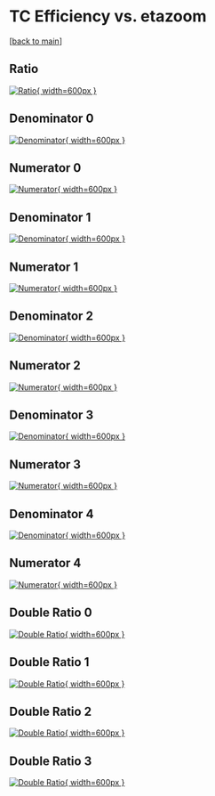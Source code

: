 # TC Efficiency vs. etazoom

[[back to main](./)]



## Ratio

[![Ratio](../mtv/var/TC_base_321_-1_eff_etazoom.png){ width=600px }](../mtv/var/TC_base_321_-1_eff_etazoom.pdf)

## Denominator 0

[![Denominator](../mtv/den/TC_base_321_-1_eff_etazoom_den0.png){ width=600px }](../mtv/den/TC_base_321_-1_eff_etazoom_den0.pdf)

## Numerator 0

[![Numerator](../mtv/num/TC_base_321_-1_eff_etazoom_num0.png){ width=600px }](../mtv/num/TC_base_321_-1_eff_etazoom_num0.pdf)

## Denominator 1

[![Denominator](../mtv/den/TC_base_321_-1_eff_etazoom_den1.png){ width=600px }](../mtv/den/TC_base_321_-1_eff_etazoom_den1.pdf)

## Numerator 1

[![Numerator](../mtv/num/TC_base_321_-1_eff_etazoom_num1.png){ width=600px }](../mtv/num/TC_base_321_-1_eff_etazoom_num1.pdf)

## Denominator 2

[![Denominator](../mtv/den/TC_base_321_-1_eff_etazoom_den2.png){ width=600px }](../mtv/den/TC_base_321_-1_eff_etazoom_den2.pdf)

## Numerator 2

[![Numerator](../mtv/num/TC_base_321_-1_eff_etazoom_num2.png){ width=600px }](../mtv/num/TC_base_321_-1_eff_etazoom_num2.pdf)

## Denominator 3

[![Denominator](../mtv/den/TC_base_321_-1_eff_etazoom_den3.png){ width=600px }](../mtv/den/TC_base_321_-1_eff_etazoom_den3.pdf)

## Numerator 3

[![Numerator](../mtv/num/TC_base_321_-1_eff_etazoom_num3.png){ width=600px }](../mtv/num/TC_base_321_-1_eff_etazoom_num3.pdf)

## Denominator 4

[![Denominator](../mtv/den/TC_base_321_-1_eff_etazoom_den4.png){ width=600px }](../mtv/den/TC_base_321_-1_eff_etazoom_den4.pdf)

## Numerator 4

[![Numerator](../mtv/num/TC_base_321_-1_eff_etazoom_num4.png){ width=600px }](../mtv/num/TC_base_321_-1_eff_etazoom_num4.pdf)

## Double Ratio 0

[![Double Ratio](../mtv/ratio/TC_base_321_-1_eff_etazoom_ratio0.png){ width=600px }](../mtv/ratio/TC_base_321_-1_eff_etazoom_ratio0.pdf)

## Double Ratio 1

[![Double Ratio](../mtv/ratio/TC_base_321_-1_eff_etazoom_ratio1.png){ width=600px }](../mtv/ratio/TC_base_321_-1_eff_etazoom_ratio1.pdf)

## Double Ratio 2

[![Double Ratio](../mtv/ratio/TC_base_321_-1_eff_etazoom_ratio2.png){ width=600px }](../mtv/ratio/TC_base_321_-1_eff_etazoom_ratio2.pdf)

## Double Ratio 3

[![Double Ratio](../mtv/ratio/TC_base_321_-1_eff_etazoom_ratio3.png){ width=600px }](../mtv/ratio/TC_base_321_-1_eff_etazoom_ratio3.pdf)

